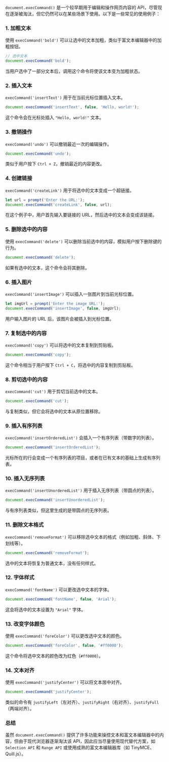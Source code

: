   `document.execCommand()` 是一个较早期用于编辑和操作网页内容的 API，尽管现在逐渐被淘汰，但它仍然可以在某些场景下使用。以下是一些常见的使用例子：
  
  ### 1. **加粗文本**
  使用 `execCommand('bold')` 可以让选中的文本加粗，类似于富文本编辑器中的加粗按钮。
  
  ```javascript
  // 选中文本
  document.execCommand('bold');
  ```
  
  当用户选中了一部分文本后，调用这个命令将使该文本变为加粗状态。
  
  ### 2. **插入文本**
  `execCommand('insertText')` 用于在当前光标位置插入文本。
  
  ```javascript
  document.execCommand('insertText', false, 'Hello, world!');
  ```
  
  这个命令会在光标处插入 `"Hello, world!"` 文本。
  
  ### 3. **撤销操作**
  `execCommand('undo')` 可以撤销最近一次的编辑操作。
  
  ```javascript
  document.execCommand('undo');
  ```
  
  类似于用户按下 `Ctrl + Z`，撤销最近的内容更改。
  
  ### 4. **创建链接**
  `execCommand('createLink')` 用于将选中的文本变成一个超链接。
  
  ```javascript
  let url = prompt('Enter the URL:');
  document.execCommand('createLink', false, url);
  ```
  
  在这个例子中，用户首先输入要链接的 URL，然后选中的文本会变成该链接。
  
  ### 5. **删除选中的内容**
  使用 `execCommand('delete')` 可以删除当前选中的内容，模拟用户按下删除键的行为。
  
  ```javascript
  document.execCommand('delete');
  ```
  
  如果有选中的文本，这个命令会将其删除。
  
  ### 6. **插入图片**
  `execCommand('insertImage')` 可以插入一张图片到当前光标位置。
  
  ```javascript
  let imgUrl = prompt('Enter the image URL:');
  document.execCommand('insertImage', false, imgUrl);
  ```
  
  用户输入图片的 URL 后，该图片会被插入到光标位置。
  
  ### 7. **复制选中的内容**
  `execCommand('copy')` 可以将选中的文本复制到剪贴板。
  
  ```javascript
  document.execCommand('copy');
  ```
  
  这个命令相当于用户按下 `Ctrl + C`，将选中的内容复制到剪贴板。
  
  ### 8. **剪切选中的内容**
  `execCommand('cut')` 用于剪切当前选中的文本。
  
  ```javascript
  document.execCommand('cut');
  ```
  
  与复制类似，但它会将选中的文本从原位置移除。
  
  ### 9. **插入有序列表**
  `execCommand('insertOrderedList')` 会插入一个有序列表（带数字的列表）。
  
  ```javascript
  document.execCommand('insertOrderedList');
  ```
  
  光标所在的行会变成一个有序列表的项目，或者在已有文本的基础上生成有序列表。
  
  ### 10. **插入无序列表**
  `execCommand('insertUnorderedList')` 用于插入无序列表（带圆点的列表）。
  
  ```javascript
  document.execCommand('insertUnorderedList');
  ```
  
  与有序列表类似，但这里生成的是带圆点的无序列表。
  
  ### 11. **删除文本格式**
  `execCommand('removeFormat')` 可以移除选中文本的格式（例如加粗、斜体、下划线等）。
  
  ```javascript
  document.execCommand('removeFormat');
  ```
  
  选中的文本将恢复为普通文本，没有任何样式。
  
  ### 12. **字体样式**
  `execCommand('fontName')` 可以更改选中文本的字体。
  
  ```javascript
  document.execCommand('fontName', false, 'Arial');
  ```
  
  这会将选中的文本设置为 `"Arial"` 字体。
  
  ### 13. **改变字体颜色**
  使用 `execCommand('foreColor')` 可以更改选中文本的颜色。
  
  ```javascript
  document.execCommand('foreColor', false, '#ff0000');
  ```
  
  这个命令将选中文本的颜色改为红色（`#ff0000`）。
  
  ### 14. **文本对齐**
  使用 `execCommand('justifyCenter')` 可以将文本居中对齐。
  
  ```javascript
  document.execCommand('justifyCenter');
  ```
  
  类似的命令有 `justifyLeft`（左对齐）、`justifyRight`（右对齐）、`justifyFull`（两端对齐）。
  
  ### 总结
  虽然 `document.execCommand()` 提供了许多功能来操控文本和富文本编辑器中的内容，但由于现代浏览器逐渐淘汰该 API，因此应当尽量使用现代替代方案，如 `Selection API` 和 `Range API` 或使用成熟的富文本编辑器库（如 TinyMCE、Quill.js）。
  